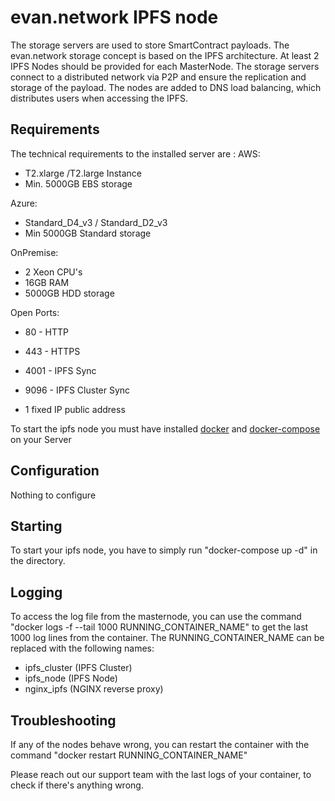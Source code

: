 # evan.network IPFS node

The storage servers are used to store SmartContract payloads. The evan.network storage concept is based on the IPFS architecture. At least 2 IPFS Nodes should be provided for each MasterNode. The storage servers connect to a distributed network via P2P and ensure the replication and storage of the payload. The nodes are added to DNS load balancing, which distributes users when accessing the IPFS. 

## Requirements

The technical requirements to the installed server are :
AWS: 
 - T2.xlarge /T2.large Instance 
 - Min. 5000GB EBS storage

Azure: 
 - Standard_D4_v3 / Standard_D2_v3 
 - Min 5000GB Standard storage 

OnPremise: 
 - 2 Xeon CPU's 
 - 16GB RAM 
 - 5000GB HDD storage

Open Ports: 
 - 80 - HTTP
 - 443 - HTTPS
 - 4001 - IPFS Sync
 - 9096 - IPFS Cluster Sync

- 1 fixed IP public address

To start the ipfs node you must have installed [docker](https://www.docker.com/get-docker) and [docker-compose](https://docs.docker.com/compose/install/) on your Server

## Configuration

Nothing to configure

## Starting

To start your ipfs node, you have to simply run "docker-compose up -d" in the directory.

## Logging

To access the log file from the masternode, you can use the command "docker logs -f --tail 1000 RUNNING_CONTAINER_NAME" to get the last 1000 log lines from the container. The RUNNING_CONTAINER_NAME can be replaced with the following names:

- ipfs_cluster (IPFS Cluster)
- ipfs_node (IPFS Node)
- nginx_ipfs (NGINX reverse proxy)

## Troubleshooting

If any of the nodes behave wrong, you can restart the container with the command "docker restart RUNNING_CONTAINER_NAME"

Please reach out our support team with the last logs of your container, to check if there's anything wrong.
